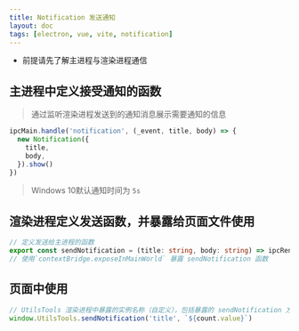 ```yaml
---
title: Notification 发送通知
layout: doc
tags: [electron, vue, vite, notification]
---
```


* 前提请先了解主进程与渲染进程通信

## 主进程中定义接受通知的函数
> 通过监听渲染进程发送到的通知消息展示需要通知的信息
```ts
ipcMain.handle('notification', (_event, title, body) => {
  new Notification({
    title,
    body,
  }).show()
})
```
> Windows 10默认通知时间为 `5s`
## 渲染进程定义发送函数，并暴露给页面文件使用
```ts
// 定义发送给主进程的函数
export const sendNotification = (title: string, body: string) => ipcRenderer.invoke('notification', title, body)
// 使用`contextBridge.exposeInMainWorld` 暴露 sendNotification 函数
```
## 页面中使用
```ts
// UtilsTools 渲染进程中暴露的实例名称（自定义），包括暴露的 sendNotification 方法
window.UtilsTools.sendNotification('title', `${count.value}`)
```

<el-alert show-icon type="info" effect="dark" :closable="false">
  <template #title>
    <div>这里使用的是主进程与渲染进程双向通信，可在通知后或者点击通知后执行操作返回给渲染进程，以便以他操作</div>
  </template>
</el-alert>

